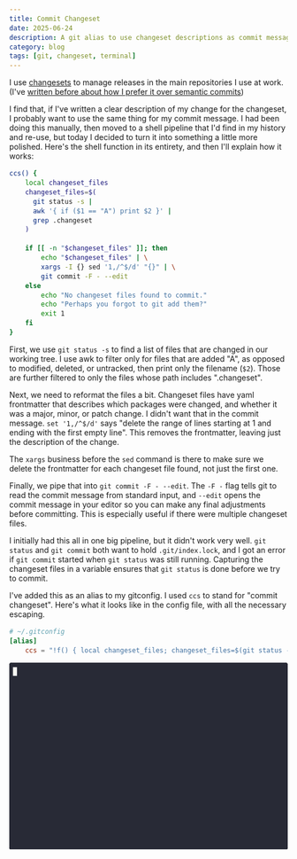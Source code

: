 ```yaml
---
title: Commit Changeset
date: 2025-06-24
description: A git alias to use changeset descriptions as commit messages
category: blog
tags: [git, changeset, terminal]
---
```


I use [changesets](https://github.com/changesets/changesets) to manage releases in the main repositories I use at work. (I've [written before about how I prefer it over semantic commits](/blog/2023/09/18/changesets-vs-semantic-release))

I find that, if I've written a clear description of my change for the changeset, I probably want to use the same thing for my commit message. I had been doing this manually, then moved to a shell pipeline that I'd find in my history and re-use, but today I decided to turn it into something a little more polished. Here's the shell function in its entirety, and then I'll explain how it works:

```bash
ccs() {
    local changeset_files
    changeset_files=$(
      git status -s |
      awk '{ if ($1 == "A") print $2 }' |
      grep .changeset
    )

    if [[ -n "$changeset_files" ]]; then
        echo "$changeset_files" | \
        xargs -I {} sed '1,/^$/d' "{}" | \
        git commit -F - --edit
    else
        echo "No changeset files found to commit."
        echo "Perhaps you forgot to git add them?"
        exit 1
    fi
}
```

First, we use `git status -s` to find a list of files that are changed in our working tree. I use awk to filter only for files that are added "A", as opposed to modified, deleted, or untracked, then print only the filename (`$2`). Those are further filtered to only the files whose path includes ".changeset".

Next, we need to reformat the files a bit. Changeset files have yaml frontmatter that describes which packages were changed, and whether it was a major, minor, or patch change. I didn't want that in the commit message. `set '1,/^$/d'` says "delete the range of lines starting at 1 and ending with the first empty line". This removes the frontmatter, leaving just the description of the change.

The `xargs` business before the `sed` command is there to make sure we delete the frontmatter for each changeset file found, not just the first one.

Finally, we pipe that into `git commit -F - --edit`. The `-F -` flag tells git to read the commit message from standard input, and `--edit` opens the commit message in your editor so you can make any final adjustments before committing. This is especially useful if there were multiple changeset files.

I initially had this all in one big pipeline, but it didn't work very well. `git status` and `git commit` both want to hold `.git/index.lock`, and I got an error if `git commit` started when `git status` was still running. Capturing the changeset files in a variable ensures that `git status` is done before we try to commit.

I've added this as an alias to my gitconfig. I used `ccs` to stand for "commit changeset". Here's what it looks like in the config file, with all the necessary escaping.

```toml
# ~/.gitconfig
[alias]
    ccs = "!f() { local changeset_files; changeset_files=$(git status -s | awk '{ if ($1 == \"A\") print $2 }' | grep .changeset); if [[ -n \"$changeset_files\" ]]; then echo \"$changeset_files\" | xargs -I {} sed '1,/^$/d' \"{}\" | git commit -F - --edit; else echo \"No changeset files found to commit. Perhaps you need to git add them?\" && exit 1; fi; }; f"
```

[![Asciinema recording of git ccs command](./git-ccs.gif)](https://asciinema.org/a/9nQSh9u0wrUA80JRGnquuJO6A)
